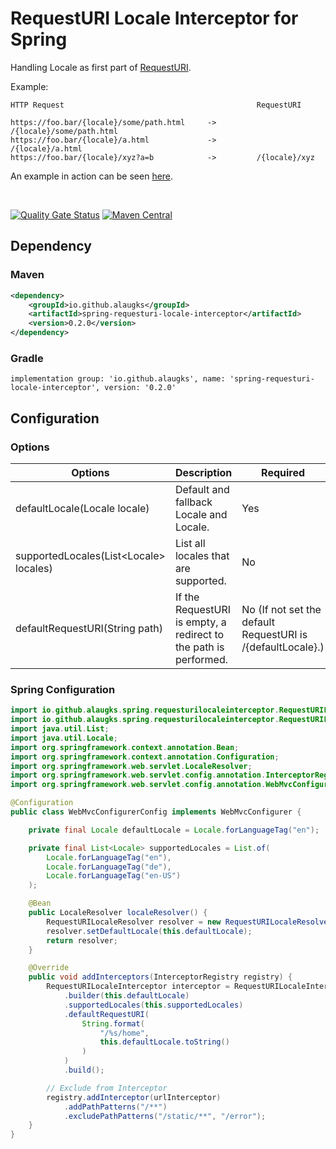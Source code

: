 # RequestURI Locale Interceptor for Spring

Handling Locale as first part of [RequestURI](https://jakarta.ee/specifications/servlet/6.0/apidocs/jakarta.servlet/jakarta/servlet/http/httpservletrequest#getRequestURI()). 

Example:

```
HTTP Request                                           RequestURI

https://foo.bar/{locale}/some/path.html     ->         /{locale}/some/path.html
https://foo.bar/{locale}/a.html             ->         /{locale}/a.html
https://foo.bar/{locale}/xyz?a=b            ->         /{locale}/xyz
```

An example in action can be seen [here](https://spring-boot-xliff-example.alaugks.dev/).


<br>

[![Quality Gate Status](https://sonarcloud.io/api/project_badges/measure?project=alaugks_spring-url-path-locale-interceptor&metric=alert_status)](https://sonarcloud.io/summary/overall?id=alaugks_spring-url-path-locale-interceptor) [![Maven Central](https://img.shields.io/maven-central/v/io.github.alaugks/spring-requesturi-locale-interceptor.svg?label=Maven%20Central)](https://central.sonatype.com/artifact/io.github.alaugks/spring-requesturi-locale-interceptor/0.2.0)

## Dependency

### Maven

```xml
<dependency>
    <groupId>io.github.alaugks</groupId>
    <artifactId>spring-requesturi-locale-interceptor</artifactId>
    <version>0.2.0</version>
</dependency>
```

### Gradle

```
implementation group: 'io.github.alaugks', name: 'spring-requesturi-locale-interceptor', version: '0.2.0'
```



## Configuration

### Options

<table>
<thead>
    <tr>
        <th>Options</th>
        <th>Description</th>
        <th>Required</th>
    </tr>
</thead>
<tbody>
    <tr>
        <td>
            defaultLocale(Locale locale)
        </td>
        <td>
            Default and fallback Locale and Locale.
        </td>
        <td>
            Yes
        </td>
    </tr>
    <tr>
        <td>
            supportedLocales(List&lt;Locale&gt; locales)
        </td>
        <td>
            List all locales that are supported.
        </td>
        <td>
            No
        </td>
    </tr>
    <tr>
        <td>
            defaultRequestURI(String path)
        </td>
        <td>
            If the RequestURI is empty, a redirect to the path is performed.
        </td>
        <td>
            No (If not set the default RequestURI is /{defaultLocale}.)
        </td>
    </tr>
</tbody>
</table>

### Spring Configuration

```java
import io.github.alaugks.spring.requesturilocaleinterceptor.RequestURILocaleInterceptor;
import io.github.alaugks.spring.requesturilocaleinterceptor.RequestURILocaleResolver;
import java.util.List;
import java.util.Locale;
import org.springframework.context.annotation.Bean;
import org.springframework.context.annotation.Configuration;
import org.springframework.web.servlet.LocaleResolver;
import org.springframework.web.servlet.config.annotation.InterceptorRegistry;
import org.springframework.web.servlet.config.annotation.WebMvcConfigurer;

@Configuration
public class WebMvcConfigurerConfig implements WebMvcConfigurer {

    private final Locale defaultLocale = Locale.forLanguageTag("en");

    private final List<Locale> supportedLocales = List.of(
        Locale.forLanguageTag("en"),
        Locale.forLanguageTag("de"),
        Locale.forLanguageTag("en-US")
    );

    @Bean
    public LocaleResolver localeResolver() {
        RequestURILocaleResolver resolver = new RequestURILocaleResolver();
        resolver.setDefaultLocale(this.defaultLocale);
        return resolver;
    }

    @Override
    public void addInterceptors(InterceptorRegistry registry) {
        RequestURILocaleInterceptor interceptor = RequestURILocaleInterceptor
            .builder(this.defaultLocale)
            .supportedLocales(this.supportedLocales)
            .defaultRequestURI(
                String.format(
                    "/%s/home",
                    this.defaultLocale.toString()
                )
            )
            .build();

        // Exclude from Interceptor
        registry.addInterceptor(urlInterceptor)
            .addPathPatterns("/**")
            .excludePathPatterns("/static/**", "/error");
    }
}
```
